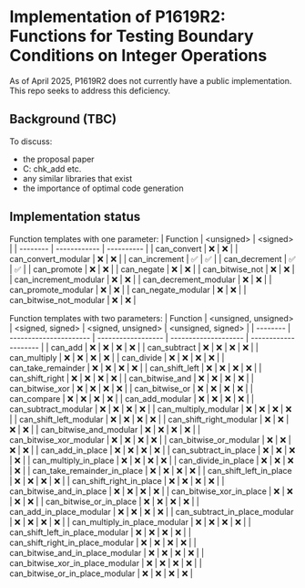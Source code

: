 # Implementation of P1619R2: Functions for Testing Boundary Conditions on Integer Operations
As of April 2025, P1619R2 does not currently have a public implementation. This repo seeks to address this deficiency.

## Background (TBC)
To discuss:
- the proposal paper
- C: chk_add etc.
- any similar libraries that exist
- the importance of optimal code generation

## Implementation status
Function templates with one parameter:
| Function | \<unsigned\> | \<signed\> | 
| -------- | ------------ | ---------- |
| can_convert | ❌ | ❌ |
| can_convert_modular | ❌ | ❌ |
| can_increment | ✅ | ✅ |
| can_decrement | ✅ | ✅ |
| can_promote | ❌ | ❌ |
| can_negate | ❌ | ❌ |
| can_bitwise_not | ❌ | ❌ |
| can_increment_modular | ❌ | ❌ |
| can_decrement_modular | ❌ | ❌ |
| can_promote_modular | ❌ | ❌ |
| can_negate_modular | ❌ | ❌ |
| can_bitwise_not_modular | ❌ | ❌ |

Function templates with two parameters:
| Function | \<unsigned, unsigned\> | \<signed, signed\> | \<signed, unsigned\> | \<unsigned, signed\> |
| -------- | ---------------------- | ------------------ | -------------------- | -------------------- |
| can_add | ❌ | ❌ | ❌ | ❌ |
| can_subtract | ❌ | ❌ | ❌ | ❌ |
| can_multiply | ❌ | ❌ | ❌ | ❌ |
| can_divide | ❌ | ❌ | ❌ | ❌ |
| can_take_remainder | ❌ | ❌ | ❌ | ❌ |
| can_shift_left | ❌ | ❌ | ❌ | ❌ |
| can_shift_right | ❌ | ❌ | ❌ | ❌ |
| can_bitwise_and | ❌ | ❌ | ❌ | ❌ |
| can_bitwise_xor | ❌ | ❌ | ❌ | ❌ |
| can_bitwise_or | ❌ | ❌ | ❌ | ❌ |
| can_compare | ❌ | ❌ | ❌ | ❌ |
| can_add_modular | ❌ | ❌ | ❌ | ❌ |
| can_subtract_modular | ❌ | ❌ | ❌ | ❌ |
| can_multiply_modular | ❌ | ❌ | ❌ | ❌ |
| can_shift_left_modular | ❌ | ❌ | ❌ | ❌ |
| can_shift_right_modular | ❌ | ❌ | ❌ | ❌ |
| can_bitwise_and_modular | ❌ | ❌ | ❌ | ❌ |
| can_bitwise_xor_modular | ❌ | ❌ | ❌ | ❌ |
| can_bitwise_or_modular | ❌ | ❌ | ❌ | ❌ |
| can_add_in_place | ❌ | ❌ | ❌ | ❌ |
| can_subtract_in_place | ❌ | ❌ | ❌ | ❌ |
| can_multiply_in_place | ❌ | ❌ | ❌ | ❌ |
| can_divide_in_place | ❌ | ❌ | ❌ | ❌ |
| can_take_remainder_in_place | ❌ | ❌ | ❌ | ❌ |
| can_shift_left_in_place | ❌ | ❌ | ❌ | ❌ |
| can_shift_right_in_place | ❌ | ❌ | ❌ | ❌ |
| can_bitwise_and_in_place | ❌ | ❌ | ❌ | ❌ |
| can_bitwise_xor_in_place | ❌ | ❌ | ❌ | ❌ |
| can_bitwise_or_in_place | ❌ | ❌ | ❌ | ❌ |
| can_add_in_place_modular | ❌ | ❌ | ❌ | ❌ |
| can_subtract_in_place_modular | ❌ | ❌ | ❌ | ❌ |
| can_multiply_in_place_modular | ❌ | ❌ | ❌ | ❌ |
| can_shift_left_in_place_modular | ❌ | ❌ | ❌ | ❌ |
| can_shift_right_in_place_modular | ❌ | ❌ | ❌ | ❌ |
| can_bitwise_and_in_place_modular | ❌ | ❌ | ❌ | ❌ |
| can_bitwise_xor_in_place_modular | ❌ | ❌ | ❌ | ❌ |
| can_bitwise_or_in_place_modular | ❌ | ❌ | ❌ | ❌ |
